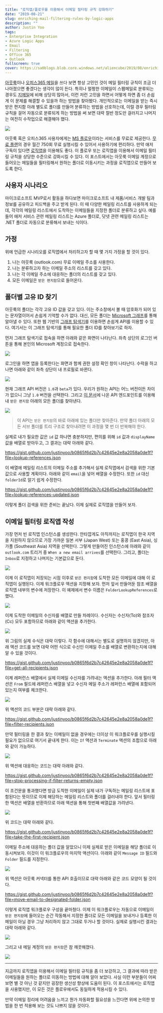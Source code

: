 ```yaml
---
title: "로직앱/플로우를 이용해서 이메일 필터링 규칙 강화하기"
date: "2019-08-21"
slug: enriching-mail-filtering-rules-by-logic-apps
description: ""
author: Justin Yoo
tags:
- Enterprise Integration
- Azure Logic Apps
- Email
- Filtering
- Office 365
- Outlook
fullscreen: true
cover: https://sa0blogs.blob.core.windows.net/aliencube/2019/08/enriching-mail-filtering-by-logic-apps-00.png
---
```


[아웃룩](https://outlook.com)이나 [오피스365 메일](https://outlook.office.com)을 쓰다 보면 항상 고민인 것이 메일 필터링 규칙이 조금 더 나아졌으면 좋겠다는 생각이 많이 든다. 특히나 멀쩡한 이메일이 스팸메일로 분류되는 경우도 [지메일](https://gmail.com)에 비해 상당히 많아서, 이런 저런 고민을 하면서 어떻게 하면 좀 더 손쉽게 이 문제를 해결할 수 있을까 하는 방법을 찾아봤다. 개인적으로는 이메일을 받는 즉시 받은 편지함 아래 별도로 폴더를 만들어 분류하는 방법을 선호하는데, 이럴 경우 필터링 규칙을 걸어 자동으로 분류되게 하는 방법을 써 보면 대략 절반 정도만 걸러지고 나머지는 여전히 수작업으로 해결해야 했다.

![](https://sa0blogs.blob.core.windows.net/aliencube/2019/08/enriching-mail-filtering-by-logic-apps-01.jpg)

아웃룩 혹은 오피스365 사용자에게는 [MS 플로우](https://flow.microsoft.com)이라는 서비스를 무료로 제공한다. [무료 플랜](https://flow.microsoft.com/ko-kr/pricing/?currency=KRW)의 경우 월간 750회 무료 실행시킬 수 있어서 사용하기에 편리하다. 만약 애저 구독이 있다면 [로직앱](https://azure.microsoft.com/ko-kr/services/logic-apps/)을 이용해도 좋다. 이 플로우 또는 로직앱을 이용해서 이메일 필터링 규칙을 상당한 수준으로 강화시킬 수 있다. 이 포스트에서는 아웃룩 이메일 계정으로 들어오는 메일들을 필터링해서 원하는 폴더로 이동시키는 과정을 로직앱으로 만들어 보도록 한다.

## 사용자 시나리오

마이크로소프트 MVP로서 활동을 하다보면 마이크로소프트 내 제품/서비스 개발 팀과 정보를 공유하고 피드백을 주고 받게 된다. 이 때 다양한 메일링 리스트를 사용하게 되는데, 각각의 메일링 리스트에서 도착하는 이메일들을 지정한 폴더로 분류하고 싶다. 예를 들어 애저 서비스 관련 메일링 리스트는 Azure 폴더로, 닷넷 관련 메일링 리스트는 .NET 폴더로 자동으로 분류해서 보내는 식이다.

## 가정

위에 언급한 시나리오를 로직앱에서 처리하고자 할 때 몇 가지 가정을 할 것이 있다.

1. 나는 아웃룩 (outlook.com) 무료 이메일 주소를 사용한다.
2. 나는 분류하고자 하는 이메일 주소의 리스트를 갖고 있다.
3. 나는 각 이메일 주소에 대응하는 폴더의 리스트를 갖고 있다.
4. 모든 이메일은 `받은 편지함`으로 들어온다.

## 폴더별 고유 ID 찾기

아웃룩의 폴더는 각각 고유 ID 값을 갖고 있다. 이는 주소창에서 볼 때 암호화가 되어 있는 문자열이어서 손쉽게 기억할 수가 없다. 대신, 모든 폴더는 [Microsoft 그래프](https://developer.microsoft.com/en-us/graph)를 통해 알아낼 수 있다. 또한 웹 기반의 [그래프 탐색기](https://developer.microsoft.com/en-us/graph/graph-explorer)를 이용하면 손쉽게 API를 이용할 수 있다. 여기서는 이 그래프 탐색기를 통해 필요한 폴더 ID를 찾아보기로 하자.

먼저 그래프 탐색기로 접속을 하면 아래와 같은 화면이 나타난다. 좌측 상단의 로그인 버튼을 통해 본인의 Microsoft 계정으로 접속한다.

![](https://sa0blogs.blob.core.windows.net/aliencube/2019/08/enriching-mail-filtering-by-logic-apps-02.png)

로그인을 하면 앱을 등록한다는 화면과 함께 권한 설정 확인 창이 나타난다. 수락을 하고 나면 아래와 같이 좌측 상단이 내 프로필로 바뀐다.

![](https://sa0blogs.blob.core.windows.net/aliencube/2019/08/enriching-mail-filtering-by-logic-apps-03.png)

현재 그래프 API 버전은 `1.0`과 `beta`가 있다. 우리가 원하는 API는 어느 버전이든 차이가 없으니 그냥 `1.0` 버전을 선택한다. 그리고 [이 문서](https://docs.microsoft.com/en-us/graph/api/user-list-mailfolders?view=graph-rest-1.0&tabs=http)에 나온 API 엔드포인트를 이용해 내 `받은 편지함` 아래의 모든 폴더를 찾아낸다.

![](https://sa0blogs.blob.core.windows.net/aliencube/2019/08/enriching-mail-filtering-by-logic-apps-04.png)

> 이 API는 `받은 편지함`의 바로 아래에 있는 폴더만 찾아준다. 만약 폴더 아래의 모든 서브 폴더를 트리 구조로 찾아내려면 이 과정을 몇 번 더 반복해야 한다.

실제로 내가 필요한 값은 `id` 값 하나면 충분하지만, 편의를 위해 `id` 값과 `displayName` 값을 배열로 받아두고, 그 결과는 대략 아래와 같다.

https://gist.github.com/justinyoo/b0865f6d2b7c42645e2e8a2058a0de1f?file=lookup-references.json

이 배열에 메일링 리스트의 이메일 주소를 추가해서 실제 로직앱에서 검색을 위한 기본 값으로 사용할 계획이다. 아래와 같이 `email`을 넣어 배열을 수정한다. 또한 `id` 대신 `folderId`로 알기 쉽게 수정한다.

https://gist.github.com/justinyoo/b0865f6d2b7c42645e2e8a2058a0de1f?file=lookup-references-updated.json

이렇게 폴더 검색을 위한 준비는 끝났다. 이제 실제로 로직앱을 만들어 보자.

## 이메일 필터링 로직앱 작성

가장 먼저 빈 로직앱 인스턴스를 생성한다. 안타깝게도 아직까지는 로직앱이 한국 지역을 지원하지 않으므로 가장 가까운 일본 서부 (Japan West) 또는 홍콩 (East Asia), 싱가폴 (Southeast Asia) 지역을 선택한다. 그렇게 만들어진 인스턴스에 아래와 같이 `outlook.com` 트리거 중 `When a new email arrives`를 선택한다. 그리고, 폴더는 `Inbox`로 지정하고 나머지는 기본값으로 둔다.

![](https://sa0blogs.blob.core.windows.net/aliencube/2019/08/enriching-mail-filtering-by-logic-apps-05.png)

이제 이 로직앱이 저장되는 시점 이후로 `받은 편지함`에 도착한 모든 이메일에 대해 이 로직앱이 실행된다. 이제 워크플로우 액션을 지정해 보자. 먼저 앞서 만들어둔 참조 배열을 로직앱 내부의 변수에 저장한다. 이 예제에서 변수 이름은 `FolderLookupReferences`로 했다.

![](https://sa0blogs.blob.core.windows.net/aliencube/2019/08/enriching-mail-filtering-by-logic-apps-06.png)

이제 도착한 이메일의 수신자를 배열로 만들 차례이다. 수신자는 수신자(To)와 참조자(Cc) 모두 포함하므로 아래와 같이 액션을 추가한다.

![](https://sa0blogs.blob.core.windows.net/aliencube/2019/08/enriching-mail-filtering-by-logic-apps-07.png)

위 그림의 실제 수식은 대략 이렇다. 각 함수에 대해서는 별도로 설명하지 않겠지만, 아래 액션 코드를 보면 대략 어떤 식으로 수신인 이메일 주소를 배열로 변환하는지에 대해 알 수 있을 것이다.

https://gist.github.com/justinyoo/b0865f6d2b7c42645e2e8a2058a0de1f?file=get-all-recipients.json

이제 레퍼런스 배열에서 실제 이메일 수신자를 가려내는 액션을 추가한다. 아래 필터 액션은 `From` 필드에 레퍼런스 배열을 넣고 수신자 메일 주소가 레퍼런스 배열에 포함되어 있는지 여부를 체크한다.

![](https://sa0blogs.blob.core.windows.net/aliencube/2019/08/enriching-mail-filtering-by-logic-apps-08.png)

위 액션의 코드 부분은 대략 아래와 같다.

https://gist.github.com/justinyoo/b0865f6d2b7c42645e2e8a2058a0de1f?file=filter-recipients.json

만약 필터링을 한 결과 찾는 이메일이 없을 경우에는 더이상 이 워크플로우를 실행시킬 필요가 없으므로 여기서 끝내게 한다. 이는 `If` 액션과 `Terminate` 액션의 조합으로 아래와 같이 가능하다.

![](https://sa0blogs.blob.core.windows.net/aliencube/2019/08/enriching-mail-filtering-by-logic-apps-09.png)

위 액션에 대응하는 코드는 대략 아래와 같다.

https://gist.github.com/justinyoo/b0865f6d2b7c42645e2e8a2058a0de1f?file=stop-processing-if-filter-returns-empty.json

이 조건문을 통과했다면 방금 도착한 이메일이 실제 내가 구독하는 메일링 리스트에 포함된다는 뜻이므로 이제 해당하는 메일링 리스트와 폴더를 걸러내야 한다. 앞서 필터링한 액션은 배열을 반환하므로 아래 액션을 통해 첫번째 배열값을 가려낸다.

![](https://sa0blogs.blob.core.windows.net/aliencube/2019/08/enriching-mail-filtering-by-logic-apps-10.png)

위 코드는 대략 아래와 같다.

https://gist.github.com/justinyoo/b0865f6d2b7c42645e2e8a2058a0de1f?file=take-the-first-recipient.json

이메일 주소에 대응하는 폴더 값을 알았으니 이제 실제로 받은 이메일을 해당 폴더로 이동시켜보자. 이것이 이 워크플로우의 마지막 액션이다. 아래와 같이 `Message ID` 필드와 `Folder` 필드를 지정한다.

![](https://sa0blogs.blob.core.windows.net/aliencube/2019/08/enriching-mail-filtering-by-logic-apps-11.png)

위 액션은 아웃룩 커넥터를 통한 API 호출이므로 대략 아래와 같은 코드 모양이 될 것이다.

https://gist.github.com/justinyoo/b0865f6d2b7c42645e2e8a2058a0de1f?file=move-email-to-designated-folder.json

이렇게 로직앱 워크플로우 구성을 끝마쳤다. 이제 이 워크플로우는 자동으로 이메일이 `받은 편지함`에 들어오는 순간 작동해서 지정한 폴더로 모든 이메일을 보내거나 등록한 이메일이 아닐 경우 그냥 처리하지 않고 그대로 두거나 할 것이다. 실제로 실행시킨 결과는 대략 아래와 같다.

![](https://sa0blogs.blob.core.windows.net/aliencube/2019/08/enriching-mail-filtering-by-logic-apps-12.png)

그리고 내 메일 계정의 `받은 편지함`은 참 깨끗해졌다.

![](https://sa0blogs.blob.core.windows.net/aliencube/2019/08/enriching-mail-filtering-by-logic-apps-13.png)

* * *

지금까지 로직앱을 이용해서 이메일 필터링 규칙을 좀 더 보강하고, 그 결과에 따라 받은 이메일들을 원하는 폴더로 이동하는 방법에 대해 알아 보았다. 사실 이런 부분들이 어찌 보면 별 것 아닌 것 같지만 굉장한 생산성 향상에 도움이 된다. 이 포스트에서는 로직앱을 사용했지만, 이 모든 것은 플로우에서도 동일하게 적용시킬 수 있다.

만약 이메일 정리에 어려움을 느끼고 뭔가 자동화할 필요성을 느낀다면 위에 논의한 방법을 한 번 적용해 보는 것도 나쁘지 않을 것이다.
